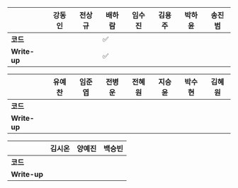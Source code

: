 |              | 강동인 |        전상규      | 배하람 | 임수진 |      김용주       | 박하윤 | 송진범 |
| ------------ | ------ | ----------------- | ------ | ------ | ---------------- | ------ | ------ |
| **코드**     ||| :white_check_mark: |  |        |        |        |
| **Write-up** ||| :white_check_mark: |        |        |        |        |

|              | 유예찬 | 임준엽 | 전병운 | 전혜원 | 지승윤 | 박수현 | 김혜원 |
| ------------ | ------ | ------ | ------ | ------ | ------ | ------ | ------ |
| **코드**     |        |        |  |  |        |        ||
| **Write-up** |  |        |        |        ||        ||

|              | 김시온 | 양예진 | 백승빈 |
| ------------ | :----: | :----: | :----: |
| **코드**     ||||
| **Write-up** ||||


